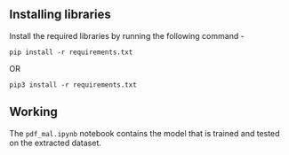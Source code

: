 ## Installing libraries

Install the required libraries by running the following command -

```
pip install -r requirements.txt
```
OR
```
pip3 install -r requirements.txt
```

## Working

The ```pdf_mal.ipynb``` notebook contains the model that is trained and tested on the extracted dataset.